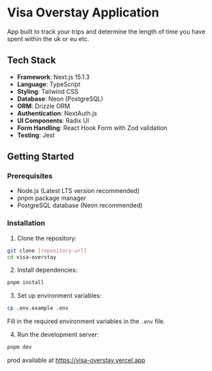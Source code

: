 # Visa Overstay Application

App built to track your trips and determine the length of time you have spent within the uk or eu etc.

## Tech Stack

- **Framework**: Next.js 15.1.3
- **Language**: TypeScript
- **Styling**: Tailwind CSS
- **Database**: Neon (PostgreSQL)
- **ORM**: Drizzle ORM
- **Authentication**: NextAuth.js
- **UI Components**: Radix UI
- **Form Handling**: React Hook Form with Zod validation
- **Testing**: Jest

## Getting Started

### Prerequisites

- Node.js (Latest LTS version recommended)
- pnpm package manager
- PostgreSQL database (Neon recommended)

### Installation

1. Clone the repository:
```bash
git clone [repository-url]
cd visa-overstay
```

2. Install dependencies:
```bash
pnpm install
```

3. Set up environment variables:
```bash
cp .env.example .env
```
Fill in the required environment variables in the `.env` file.

4. Run the development server:
```bash
pnpm dev
```

prod available at https://visa-overstay.vercel.app
